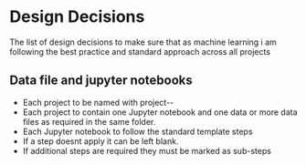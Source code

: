 # Design Decisions 

The list of design decisions to make sure that as machine learning i am following the best practice and standard approach across all projects

## Data file and jupyter notebooks

- Each project to be named with project-<Num>-<Name-of-project>
- Each project to contain one Jupyter notebook and one data or more data files as required in the same folder.
- Each Jupyter notebook to follow the standard template steps
- If a step doesnt apply it can be left blank.
- If additional steps are required they must be marked as sub-steps
